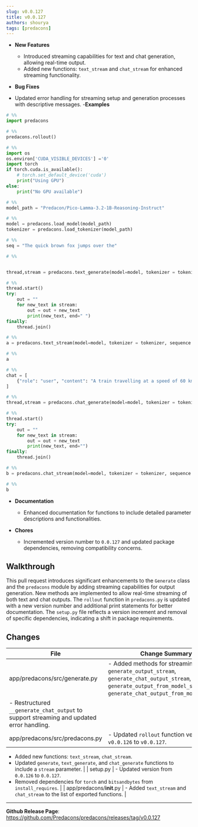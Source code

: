 ```yaml
---
slug: v0.0.127
title: v0.0.127
authors: shourya
tags: [predacons]
---
```

- **New Features**
  - Introduced streaming capabilities for text and chat generation, allowing real-time output.
  - Added new functions: `text_stream` and `chat_stream` for enhanced streaming functionality.

- **Bug Fixes**
<!-- truncate -->
  - Updated error handling for streaming setup and generation processes with descriptive messages.
-**Examples**
```python
# %%
import predacons

# %%
predacons.rollout()

# %%
import os
os.environ['CUDA_VISIBLE_DEVICES'] ='0'
import torch
if torch.cuda.is_available():
    # torch.set_default_device('cuda')
    print("Using GPU")
else:
    print("No GPU available")

# %%
model_path = "Predacon/Pico-Lamma-3.2-1B-Reasoning-Instruct"

# %%
model = predacons.load_model(model_path)
tokenizer = predacons.load_tokenizer(model_path)

# %%
seq = "The quick brown fox jumps over the"

# %%


thread,stream = predacons.text_generate(model=model, tokenizer = tokenizer, sequence = seq, max_length=100, temperature=0.1,stream=True)

# %%
thread.start()
try:
    out = ""
    for new_text in stream:
        out = out + new_text
        print(new_text, end=" ")
finally:
    thread.join()

# %%
a = predacons.text_stream(model=model, tokenizer = tokenizer, sequence = seq, max_length=100, temperature=0.1)

# %%
a

# %%
chat = [
    {"role": "user", "content": "A train travelling at a speed of 60 km/hr is stopped in 15 seconds by applying the brakes. Determine its retardation."},
]

# %%
thread,stream = predacons.chat_generate(model=model, tokenizer = tokenizer, sequence = chat, max_length=500, temperature=0.1,stream=True)

# %%
thread.start()
try:
    out = ""
    for new_text in stream:
        out = out + new_text
        print(new_text, end="")
finally:
    thread.join()

# %%
b = predacons.chat_stream(model=model, tokenizer = tokenizer, sequence = chat, max_length=500, temperature=0.1)

# %%
b

```
- **Documentation**
  - Enhanced documentation for functions to include detailed parameter descriptions and functionalities.

- **Chores**
  - Incremented version number to `0.0.127` and updated package dependencies, removing compatibility concerns.

## Walkthrough
This pull request introduces significant enhancements to the `Generate` class and the `predacons` module by adding streaming capabilities for output generation. New methods are implemented to allow real-time streaming of both text and chat outputs. The `rollout` function in `predacons.py` is updated with a new version number and additional print statements for better documentation. The `setup.py` file reflects a version increment and removal of specific dependencies, indicating a shift in package requirements.

## Changes

| File                                | Change Summary                                                                                       |
|-------------------------------------|-----------------------------------------------------------------------------------------------------|
| app/predacons/src/generate.py      | - Added methods for streaming outputs: `generate_output_stream`, `generate_chat_output_stream`, `generate_output_from_model_stream`, `generate_chat_output_from_model_stream`. 
 - Restructured `__generate_chat_output` to support streaming and updated error handling. |
| app/predacons/src/predacons.py     | - Updated `rollout` function version from `v0.0.126` to `v0.0.127`. 
 - Added new functions: `text_stream`, `chat_stream`. 
 - Updated `generate`, `text_generate`, and `chat_generate` functions to include a `stream` parameter. |
| setup.py                            | - Updated version from `0.0.126` to `0.0.127`. 
 - Removed dependencies for `torch` and `bitsandbytes` from `install_requires`. |
| app/predacons/__init__.py          | - Added `text_stream` and `chat_stream` to the list of exported functions.                        |

---
**Github Release Page**: https://github.com/Predacons/predacons/releases/tag/v0.0.127

